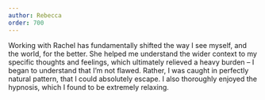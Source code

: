 ```yaml
---
author: Rebecca
order: 700
---
```

Working with Rachel has fundamentally shifted the way I see myself, and the world, for the better. She helped me understand the wider context to my specific thoughts and feelings, which ultimately relieved a heavy burden – I began to understand that I’m not flawed. Rather, I was caught in perfectly natural pattern, that I could absolutely escape. I also thoroughly enjoyed the hypnosis, which I found to be extremely relaxing.

